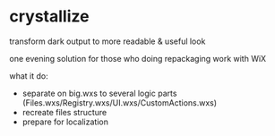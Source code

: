 crystallize
===========

transform dark output to more readable & useful look

one evening solution for those who doing repackaging work with WiX

what it do:
- separate on big.wxs to several logic parts (Files.wxs/Registry.wxs/UI.wxs/CustomActions.wxs)
- recreate files structure
- prepare for localization

